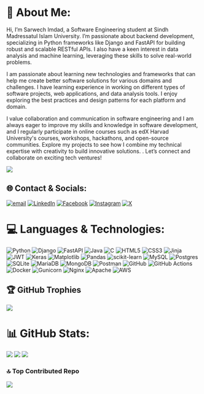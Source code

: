 # 💫 About Me:
Hi, I’m Sarwech Imdad, a Software Engineering student at Sindh Madressatul Islam University. I’m passionate about backend development, specializing in Python frameworks like Django and FastAPI for building robust and scalable RESTful APIs. I also have a keen interest in data analysis and machine learning, leveraging these skills to solve real-world problems.

I am passionate about learning new technologies and frameworks that can help me create better software solutions for various domains and challenges.
I have learning experience in working on different types of software projects, web applications, and data analysis tools. I enjoy exploring the best practices and design patterns for each platform and domain.

I value collaboration and communication in software engineering and I am always eager to improve my skills and knowledge in software development, and I regularly participate in online courses such as edX Harvad University's courses, workshops, hackathons, and open-source communities. Explore my projects to see how I combine my technical expertise with creativity to build innovative solutions.
. Let’s connect and collaborate on exciting tech ventures!

[![](https://visitcount.itsvg.in/api?id=SarwechAbro&icon=5&color=1)](https://visitcount.itsvg.in)

## 🌐 Contact & Socials:
[![email](https://img.shields.io/badge/Email-D14836?logo=gmail&logoColor=white)](mailto:sarwechabro@gmail.com)
[![LinkedIn](https://img.shields.io/badge/LinkedIn-%230077B5.svg?logo=linkedin&logoColor=white)](https://linkedin.com/in/sarwech-imdad-2a311220a/)
[![Facebook](https://img.shields.io/badge/Facebook-%231877F2.svg?logo=Facebook&logoColor=white)](https://facebook.com/sarwechabro.abro)
[![Instagram](https://img.shields.io/badge/Instagram-%23E4405F.svg?logo=Instagram&logoColor=white)](https://instagram.com/sarwech_abro)
[![X](https://img.shields.io/badge/X-black.svg?logo=X&logoColor=white)](https://x.com/SarwechAbro) 

# 💻 Languages & Technologies:
![Python](https://img.shields.io/badge/python-3670A0?style=flat&logo=python&logoColor=ffdd54) 
![Django](https://img.shields.io/badge/django-%23092E20.svg?style=flat&logo=django&logoColor=white) 
![FastAPI](https://img.shields.io/badge/FastAPI-005571?style=flat&logo=fastapi) 
![Java](https://img.shields.io/badge/java-%23ED8B00.svg?style=flat&logo=openjdk&logoColor=white) 
![C](https://img.shields.io/badge/c-%2300599C.svg?style=flat&logo=c&logoColor=white) 
![HTML5](https://img.shields.io/badge/html5-%23E34F26.svg?style=flat&logo=html5&logoColor=white) 
![CSS3](https://img.shields.io/badge/css3-%231572B6.svg?style=flat&logo=css3&logoColor=white) 
![Jinja](https://img.shields.io/badge/jinja-white.svg?style=flat&logo=jinja&logoColor=black) 
![JWT](https://img.shields.io/badge/JWT-black?style=flat&logo=JSON%20web%20tokens) 
![Keras](https://img.shields.io/badge/Keras-%23D00000.svg?style=flat&logo=Keras&logoColor=white) 
![Matplotlib](https://img.shields.io/badge/Matplotlib-%23ffffff.svg?style=flat&logo=Matplotlib&logoColor=black) 
![Pandas](https://img.shields.io/badge/pandas-%23150458.svg?style=flat&logo=pandas&logoColor=white) 
![scikit-learn](https://img.shields.io/badge/scikit--learn-%23F7931E.svg?style=flat&logo=scikit-learn&logoColor=white) 
![MySQL](https://img.shields.io/badge/mysql-4479A1.svg?style=flat&logo=mysql&logoColor=white) 
![Postgres](https://img.shields.io/badge/postgres-%23316192.svg?style=flat&logo=postgresql&logoColor=white) 
![SQLite](https://img.shields.io/badge/sqlite-%2307405e.svg?style=flat&logo=sqlite&logoColor=white) 
![MariaDB](https://img.shields.io/badge/MariaDB-003545?style=flat&logo=mariadb&logoColor=white) 
![MongoDB](https://img.shields.io/badge/MongoDB-%234ea94b.svg?style=flat&logo=mongodb&logoColor=white) 
![Postman](https://img.shields.io/badge/Postman-FF6C37?style=flat&logo=postman&logoColor=white) 
![GitHub](https://img.shields.io/badge/github-%23121011.svg?style=flat&logo=github&logoColor=white) 
![GitHub Actions](https://img.shields.io/badge/github%20actions-%232671E5.svg?style=flat&logo=githubactions&logoColor=white) 
![Docker](https://img.shields.io/badge/docker-%230db7ed.svg?style=flat&logo=docker&logoColor=white) 
![Gunicorn](https://img.shields.io/badge/gunicorn-%298729.svg?style=flat&logo=gunicorn&logoColor=white) 
![Nginx](https://img.shields.io/badge/nginx-%23009639.svg?style=flat&logo=nginx&logoColor=white) 
![Apache](https://img.shields.io/badge/apache-%23D42029.svg?style=flat&logo=apache&logoColor=white) 
![AWS](https://img.shields.io/badge/AWS-%23FF9900.svg?style=flat&logo=amazon-aws&logoColor=white)  
## 🏆 GitHub Trophies
![](https://github-profile-trophy.vercel.app/?username=SarwechAbro&theme=radical&no-frame=false&no-bg=false&margin-w=4)
# 📊 GitHub Stats:
![](https://github-readme-stats.vercel.app/api?username=SarwechAbro&theme=react&hide_border=false&include_all_commits=true&count_private=false)
![](https://github-readme-stats.vercel.app/api/top-langs/?username=SarwechAbro&theme=react&hide_border=false&include_all_commits=true&count_private=false&layout=compact)
![](https://github-readme-streak-stats.herokuapp.com/?user=SarwechAbro&theme=react&hide_border=false)

### 🔝 Top Contributed Repo
![](https://github-contributor-stats.vercel.app/api?username=SarwechAbro&limit=5&theme=react&combine_all_yearly_contributions=true)




